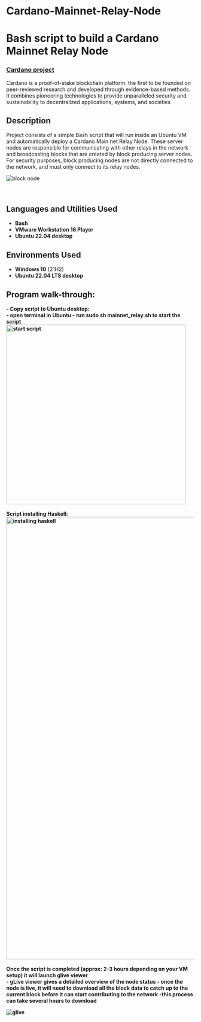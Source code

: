 # Cardano-Mainnet-Relay-Node

<h1>Bash script to build a Cardano Mainnet Relay Node</h1>

### [Cardano project](https://cardano.org/)
Cardano is a proof-of-stake blockchain platform: the first to be founded on peer-reviewed research and developed through evidence-based methods. It combines pioneering technologies to provide unparalleled security and sustainability to decentralized applications, systems, and societies

<h2>Description</h2>
Project consists of a simple Bash script that will run inside an Ubuntu VM and automatically deploy a Cardano Main net Relay Node.  These server nodes are responsible for communicating with other relays in the network and broadcasting blocks that are created by block producing server nodes.
For security purposes, block producing nodes are not directly connected to the network, and must only connect to its relay nodes.

![block node](https://user-images.githubusercontent.com/85902399/203392154-b13f2afa-2492-43c4-ac4b-065c568f35f3.png)

<br />


<h2>Languages and Utilities Used</h2>

- <b>Bash</b> 
- <b>VMware Workstation 16 Player</b>
- <b>Ubuntu 22.04 desktop</b>

<h2>Environments Used </h2>

- <b>Windows 10</b> (21H2)
- <b>Ubuntu 22.04 LTS desktop

<h2>Program walk-through:</h2>

<p align="left">
- Copy script to Ubuntu desktop: <br/>
- open terminal in Ubuntu
- run sudo sh mainnet_relay.sh to start the script
  
<img width="480" alt="start script" src="https://user-images.githubusercontent.com/85902399/203393126-46acf16a-f4fd-4f44-8a28-4c63af76cbc4.png">

<br />
<br />
Script installing Haskell:  <br/>
  
<img width="1183" alt="installing haskell" src="https://user-images.githubusercontent.com/85902399/203393301-9639e78b-ef4f-49e6-a4d1-fd333f4f0d42.png">

<br />
<br />
Once the script is completed (approx: 2-3 hours depending on your VM setup) it will launch glive viewer <br/>
- gLive viewer gives a detailed overview of the node status
- once the node is live, it will need to download all the block data to catch up to the current block before it can start contributing to the network
-this process can take several hours to download
  
![glive](https://user-images.githubusercontent.com/85902399/203393819-8cfdacd6-5a7c-486d-82ad-d39512e5d2f6.png)

<br />
</p>
